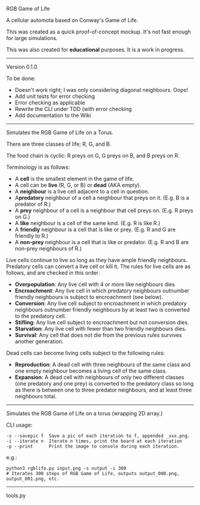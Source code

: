 RGB Game of Life

A cellular automota based on Conway's Game of Life.

This was created as a quick proof-of-concept mockup. It's not fast enough for large simulations.

This was also created for **educational** purposes. It is a work in progress.

---

Version 0.1.0

To be done:
   
   * Doesn't work right; I was only considering diagonal neighbours. Oops!
   * Add unit tests for error checking
   * Error checking as applicable
   * Rewrite the CLI under TDD (with error checking
   * Add documentation to the Wiki


---

Simulates the RGB Game of Life on a Torus.

There are three classes of life; R, G, and B.

The food chain is cyclic: R preys on G, G preys on B, and B preys on R.

Terminology is as follows:

   * A **cell** is the smallest element in the game of life.
   * A cell can be **live** (R, G, or B) or **dead** (AKA empty).
   * A **neighbour** is a live cell adjacent to a cell in question.
   * A**predatory** neighbour of a cell a neighbour that preys on it. (E.g. B is a predator of R.)
   * A **prey** neighbour of a cell is a neighbour that cell preys on. (E.g. R preys on G.)
   * A **like** neighbour is a cell of the same kind. (E.g. R is like R.)
   * A **friendly** neighbour is a cell that is like or prey. (E.g. R and G are friendly to R.)
   * A **non-prey** neighbour is a cell that is like or predator. (E.g. R and B are non-prey neighbours of R.)

Live cells continue to live so long as they have ample friendly neighbours. Predatory cells can convert a live cell or kill it. The rules for live cells are as follows, and are checked in this order:

   * **Overpopulation**: Any live cell with 4 or more like neighbours dies
   * **Encroachment**: Any live cell in which predatory neighbours outnumber friendly neighbours is subject to encroachment (see below).
   * **Conversion**: Any live cell subject to encroachment in which predatory neighbours outnumber friendly neighbours by at least two is converted to the predatory cell.
   * **Stifling**: Any live cell subject to encroachment but not conversion dies.
   * **Starvation**: Any live cell with fewer than two friendly neighbours dies.
   * **Survival**: Any cell that does not die from the previous rules survives another generation.

Dead cells can become living cells subject to the following rules:

   * **Reproduction**: A dead cell with three neighbours of the same class and one empty neighbour becomes a living cell of the same class.
   * **Expansion**: A dead cell with neighbours of only two different classes (one predatory and one prey) is converted to the predatory class so long as there is between one to three predator neighbours, and at least three neighbours total.
 
---

Simulates the RGB Game of Life on a torus (wrapping 2D array.)

CLI usage:

    -s --savepic f  Save a pic of each iteration to f, appended _xxx.png.
    -i --iterate n  Iterate n times, print the board at each iteration
    -p --print      Print the image to console during each iteration.

e.g.:

    python3 rgblife.py input.png -s output -i 300
    # Iterates 300 steps of RGB Game of Life, outputs output_000.png, output_001.png, etc.
    

---

tools.py

    
